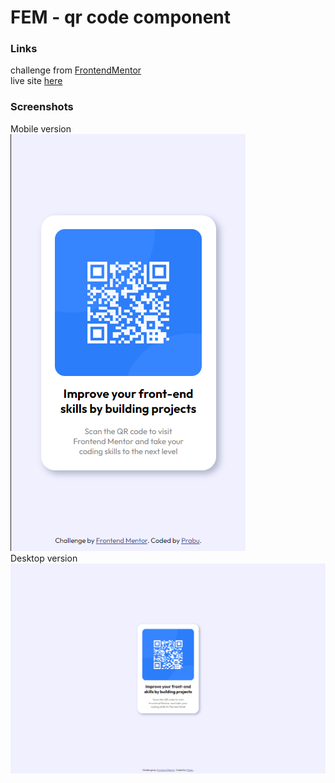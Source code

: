 # FEM - qr code component
### Links
challenge from [FrontendMentor](https://www.frontendmentor.io/challenges/qr-code-component-iux_sIO_H)\
live site [here](https://mgksp.github.io/qr_component/)
### Screenshots
Mobile version \
![screenshot mobile](./screenshots/qr_code_mobile.png)\
Desktop version \
![screenshot desktop](./screenshots/qr_code_desktop.png)
